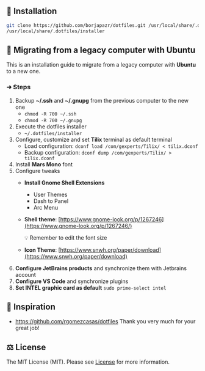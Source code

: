 ## 🚀 Installation

```bash
git clone https://github.com/borjapazr/dotfiles.git /usr/local/share/.dotfiles
/usr/local/share/.dotfiles/installer
```
## 🔮 Migrating from a legacy computer with Ubuntu

This is an installation guide to migrate from a legacy computer with **Ubuntu** to a new one.

### ➜ Steps

1. Backup **~/.ssh** and **~/.gnupg** from the previous computer to the new one
    - `chmod -R 700 ~/.ssh`
    - `chmod -R 700 ~/.gnupg`
2. Execute the dotfiles installer
    - `~/.dotfiles/installer`
3. Configure, customize and set **Tilix** terminal as default terminal
    - Load configuration: `dconf load /com/gexperts/Tilix/ < tilix.dconf`
    - Backup configuration: `dconf dump /com/gexperts/Tilix/ > tilix.dconf`
4. Install **Mars Mono** font
5. Configure tweaks
    - **Install Gnome Shell Extensions**
        - User Themes
        - Dash to Panel
        - Arc Menu
    - **Shell theme**: [https://www.gnome-look.org/p/1267246](https://www.gnome-look.org/p/1267246/)

      💡 Remember to edit the font size

    - **Icon Theme**: [https://www.snwh.org/paper/download](https://www.snwh.org/paper/download)
6. **Configure JetBrains products** and synchronize them with Jetbrains account
7. **Configure VS Code** and synchronize plugins
8. **Set INTEL graphic card as default** `sudo prime-select intel`

## 🤩 Inspiration

* <https://github.com/rgomezcasas/dotfiles> Thank you very much for your great job!

## ⚖️ License

The MIT License (MIT). Please see [License](LICENSE) for more information.

